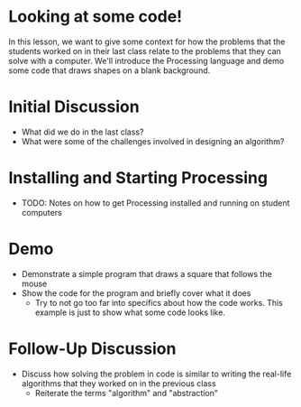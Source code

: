 Looking at some code!
=====================

In this lesson, we want to give some context for how the problems that the students worked on in their last class relate to the problems that they can solve with a computer.
We'll introduce the Processing language and demo some code that draws shapes on a blank background.

Initial Discussion
==================

* What did we do in the last class?
* What were some of the challenges involved in designing an algorithm?

Installing and Starting Processing
==================================

* TODO: Notes on how to get Processing installed and running on student computers

Demo
====

* Demonstrate a simple program that draws a square that follows the mouse
* Show the code for the program and briefly cover what it does
  * Try to not go too far into specifics about how the code works.  This example is just to show what some code looks like.

Follow-Up Discussion
====================

* Discuss how solving the problem in code is similar to writing the real-life algorithms that they worked on in the previous class
  * Reiterate the terms "algorithm" and "abstraction"

